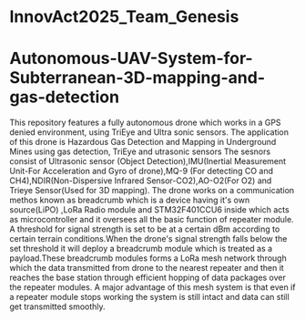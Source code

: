 # InnovAct2025_Team_Genesis
# Autonomous-UAV-System-for-Subterranean-3D-mapping-and-gas-detection
This repository features a fully autonomous drone which works in a GPS denied environment, using TriEye and Ultra sonic sensors. The application of this drone is Hazardous Gas Detection and Mapping in Underground Mines using gas detection, TriEye and utrasonic sensors
The sesnors consist of Ultrasonic sensor (Object Detection),IMU(Inertial Measurement Unit-For Acceleration and Gyro of drone),MQ-9 (For detecting CO and CH4),NDIR(Non-Dispersive Infrared Sensor-CO2),AO-O2(For O2) and Trieye Sensor(Used for 3D mapping).
The drone works on a communication methos known as breadcrumb which is a device having it's own source(LiPO) ,LoRa Radio module and STM32F401CCU6 inside which acts as microcontroller and it oversees all the basic function of repeater module. A threshold for signal strength is set to be at a certain dBm according to certain terrain conditions.When the drone's signal strength falls below the set threshold it will deploy a breadcrumb module which is treated as a payload.These breadcrumb modules forms a LoRa mesh network through which the data  transmitted from drone to the nearest repeater and then it reaches the base station through efficient hopping of data packages over the repeater modules. A major advantage of this mesh system is that even if a repeater module stops working the system is still intact and data can still get transmitted smoothly.
